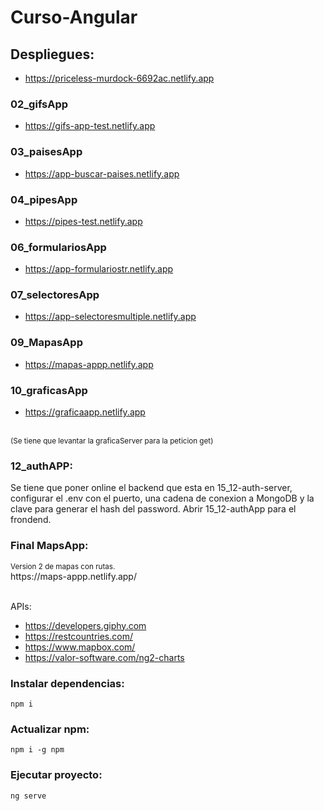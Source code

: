 # Curso-Angular
## Despliegues:
- https://priceless-murdock-6692ac.netlify.app
### 02_gifsApp
- https://gifs-app-test.netlify.app
### 03_paisesApp
- https://app-buscar-paises.netlify.app
### 04_pipesApp
- https://pipes-test.netlify.app
### 06_formulariosApp
- https://app-formulariostr.netlify.app
### 07_selectoresApp
- https://app-selectoresmultiple.netlify.app
### 09_MapasApp
- https://mapas-appp.netlify.app
### 10_graficasApp
- https://graficaapp.netlify.app 
<br>
 <small> (Se tiene que levantar la graficaServer para la peticion get)</small>

### 12_authAPP: 
 Se tiene que poner online el backend que esta en 15_12-auth-server, configurar el .env con el puerto, una cadena de conexion a MongoDB y la clave para generar el hash del password.
 Abrir 15_12-authApp para el frondend.

### Final MapsApp:
<small>
Version 2 de mapas con rutas.
</small>
<br>
https://maps-appp.netlify.app/
<br>
<br>

APIs: 

- https://developers.giphy.com
- https://restcountries.com/
- https://www.mapbox.com/
- https://valor-software.com/ng2-charts



### Instalar dependencias:
```
npm i 
```

### Actualizar npm:
```
npm i -g npm
```

### Ejecutar proyecto:
```
ng serve
```
